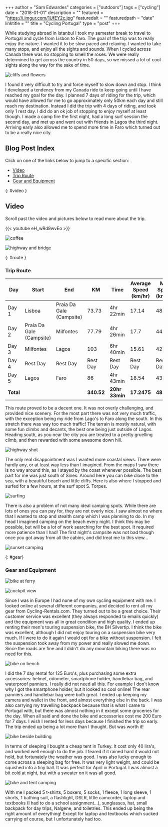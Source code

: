 +++
author = "Sam Edwardes"
categories = ["outdoors"]
tags = ["cycling"]
date = "2018-01-01"
description = ""
featured = "https://i.imgur.com/1UfEY2c.jpg"
featuredalt = ""
featuredpath = "date"
linktitle = ""
title = "Cycling Portugal"
type = "post"
+++

While studying abroad in Istanbul I took my semester break to travel to Portugal and cycle from Lisbon to Faro. The goal of the trip was to really enjoy the nature. I wanted it to be slow paced and relaxing. I wanted to take many stops, and enjoy all the sights and sounds. When I cycled across Canada there was no stopping to smell the roses. We were really determined to get across the country in 50 days, so we missed a lot of cool sights along the way for the sake of time.

![cliffs and flowers](https://i.imgur.com/yb6qjV4.jpg)

I found it very difficult to try and force myself to slow down and stop. I think I developed a tendency from my Canada ride to keep going until I have reached my goal for the day. I planned 7 days of riding for the trip, which would have allowed for me to go approximately only 50km each day and still reach my destination. Instead I did the trip with 4 days of riding, and took only 1 rest day. I did do an ok job of stopping to enjoy myself at least though. I made a camp fire the first night, had a long surf session the second day, and met up and went out with friends in Lagos the third night. Arriving early also allowed me to spend more time in Faro which turned out to be a really nice city.

## Blog Post Index

Click on one of the links below to jump to a specific section:

- [Video](#video)
- [Trip Route](#route)
- [Gear and Equipment](#gear)


{: #video }
## Video

Scroll past the video and pictures below to read more about the trip.

{{< youtube eH_wRd9wvEo >}}

![coffee](https://i.imgur.com/LQrDGEk.jpg)

![highway and bridge](https://i.imgur.com/1kdOSq6.jpg)

{: #route }
### Trip Route

| Day | Start                      | End                       | KM     | Time | Average Speed (km/hr) | Max Speed (km/hr)         |
|-------|--------------------------|--------------------------|----------|-----------------------|-------------------|----------|
| Day 1 | Lisboa                   | Praia Da Gale (Campsite) | 73.73    | 4hr 22min             | 17.14             | 48.78    |
| Day 2 | Praia Da Gale (Campsite) | Milfontes                | 77.79    | 4hr 26min             | 17.7              | 44.17    |
| Day 3 | Milfontes                | Lagos                    | 103      | 6hr 40min             | 15.61             | 42.57    |
| Day 4 | Rest Day                 | Rest Day                 | Rest Day | Rest Day              | Rest Day          | Rest Day |
| Day 5 | Lagos                    | Faro                     | 86       | 4hr 43min             | 18.54             | 43.36    |
| **Total** |                          |                          | **340.52**   | **20hr 33min**            | **17.2475**           | **48.78**    |

This route proved to be a decent one. It was not overly challenging, and provided nice scenery. For the most part there was not very much traffic, with the exception being my ride from Lago's to Faro along the south. In this stretch there was way too much traffic! The terrain is mostly natural, with some fun climbs and decants, the best one being just outside of Lagos. Heading south, as you near the city you are treated to a pretty gruelling climb, and then rewarded with some awesome down hill.

![highway shot](https://i.imgur.com/1bqFxvs.jpg)

The only real disappointment was I wanted more coastal views. There were hardly any, or at least way less than I imagined. From the maps I saw there is no way around this, as I stayed by the coast whenever possible. The best part for me was just south of Sines. Around here you can bike close to the sea, with a beautiful beach and little cliffs. Here is also where I stopped and surfed for a few hours, at the surf spot S. Torpes.

![surfing](https://i.imgur.com/KCWP5XV.jpg)

There is also a problem of not many ideal camping spots. While there are lots of ones you can pay for, they are not overly nice. I saw almost no where that I wanted to stop and stealth camp which I was planning to do. In my head I imagined camping on the beach every night. I think this may be possible, but will be a lot of work searching for the best spot. It required more patience than I had! The first night's campsite was not bad though once you got away from all the cabins, and did treat me to this view...

![sunset camping](https://i.imgur.com/TUpwBtb.jpg)

{: #gear}
### Gear and Equipment

![bike at ferry](https://i.imgur.com/YVpCn9o.jpg)

![cockpit view](https://i.imgur.com/0xlSq21.jpg)

Since I was in Europe I had none of my own cycling equipment with me. I looked online at several different companies, and decided to rent all my gear from Cycling-Rentals.com. They turned out to be a great choice. Their customer service was excellent (they always responded to emails quickly) and the equipment was all in great condition and high quality. I ended up renting their men's touring suspension bike, the BH Silvertip. I think the bike was excellent, although I did not enjoy touring on a suspension bike very much. If I were to do it again I would opt for a bike without suspension. I felt the suspension took away from my power and really slowed me down. Since the roads are fine and I didn't do any mountain biking there was no need for this. 

![bike on bench](https://i.imgur.com/D8TFlHg.jpg)

I did the 7 day rental for 125 Euro's, plus purchasing some extra accessories: helmet, odometer, smartphone holder, handlebar bag, and waterproof panniers. I really did not need all this. For example I don't know why I got the smartphone holder, but it looked so cool online! The rear panniers and handlebar bag were both great. I ended up keeping my camera and wallet in the front, and almost everything else in the back. I was also carrying my travelling backpack because that is what I came to Portugal with, but there was almost nothing in it except some groceries for the day. When all said and done the bike and accessories cost me 200 Euro for 7 days. I wish I rented for less days because I finished the trip so early. The trip ended up being a lot more than I thought. But was worth it!

![bike beside building](https://i.imgur.com/4EdhuCf.jpg)

In terms of sleeping I bought a cheap tent in Turkey. It cost only 40 lira's, and worked well enough to do the job. I feared if it rained hard it would not hold, but fortunately the weather was good. I was also lucky enough to come across a sleeping bag for free. It was very light weight, and could be squished into a tiny ball. It was perfect for April in Portugal. I was almost a bit cold at night, but with a sweater on it was all good.

![bike and tent camping](https://i.imgur.com/w0Mc7vB.jpg)

With me I packed 5 t-shirts, 5 boxers, 5 socks, 1 fleece, 1 long sleeve, 1 shorts, 1 bathing suit, a flashlight, DSLR, little camcorder, laptop and textbooks (I had to do a school assignment...), sunglasses, hat, small backpack for day trips, Nalgene, and toiletries. This ended up being the right amount of everything! Except for laptop and textbooks which sucked carrying of course, but I unfortunately had too.